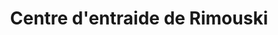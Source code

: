 ---
title: "Centre d'entraide de Rimouski"
url: /rimouski/centre-dentraide-de-rimouski/
shop: clothes
---